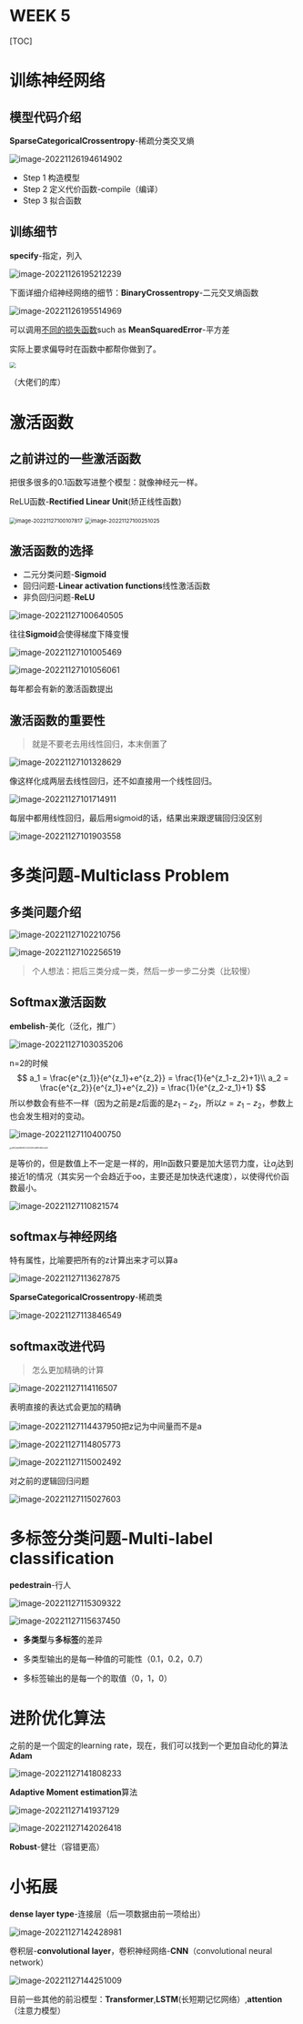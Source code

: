 # WEEK 5

[TOC]

# 训练神经网络

## 模型代码介绍

**SparseCategoricalCrossentropy**-稀疏分类交叉熵

![image-20221126194614902](C:\Users\41824\AppData\Roaming\Typora\typora-user-images\image-20221126194614902.png)

- Step 1 构造模型
- Step 2 定义代价函数-compile（编译）
- Step 3 拟合函数

## 训练细节

**specify**-指定，列入

![image-20221126195212239](C:\Users\41824\AppData\Roaming\Typora\typora-user-images\image-20221126195212239.png)

下面详细介绍神经网络的细节：**BinaryCrossentropy**-二元交叉熵函数

![image-20221126195514969](C:\Users\41824\AppData\Roaming\Typora\typora-user-images\image-20221126195514969.png)

可以调用[不同的损失函数](https://zhuanlan.zhihu.com/p/44216830)such as **MeanSquaredError**-平方差

实际上要求偏导时在函数中都帮你做到了。

<img src="C:\Users\41824\AppData\Roaming\Typora\typora-user-images\image-20221126201422170.png" style="zoom:67%;" />

（大佬们的库）

# 激活函数

## 之前讲过的一些激活函数

把很多很多的0.1函数写进整个模型：就像神经元一样。

ReLU函数-**Rectified Linear Unit**(矫正线性函数)

<img src="./assets/image-20221127100107817.png" alt="image-20221127100107817" style="zoom:67%;" />

<img src="./assets/image-20221127100251025.png" alt="image-20221127100251025" style="zoom:67%;" />

## 激活函数的选择

- 二元分类问题-**Sigmoid**
- 回归问题-**Linear activation functions**线性激活函数
- 非负回归问题-**ReLU**

![image-20221127100640505](./assets/image-20221127100640505.png)

往往**Sigmoid**会使得梯度下降变慢

![image-20221127101005469](./assets/image-20221127101005469.png)

![image-20221127101056061](./assets/image-20221127101056061.png)

每年都会有新的激活函数提出

## 激活函数的重要性

> 就是不要老去用线性回归，本末倒置了

![image-20221127101328629](./assets/image-20221127101328629.png)

像这样化成两层去线性回归，还不如直接用一个线性回归。

![image-20221127101714911](./assets/image-20221127101714911.png)

每层中都用线性回归，最后用sigmoid的话，结果出来跟逻辑回归没区别

![image-20221127101903558](./assets/image-20221127101903558.png)

# 多类问题-Multiclass Problem

## 多类问题介绍

![image-20221127102210756](./assets/image-20221127102210756.png)

![image-20221127102256519](./assets/image-20221127102256519.png)

> 个人想法：把后三类分成一类，然后一步一步二分类（比较慢）

## Softmax激活函数

**embelish**-美化（泛化，推广）

![image-20221127103035206](./assets/image-20221127103035206.png)

n=2的时候
$$
a_1 = \frac{e^{z_1}}{e^{z_1}+e^{z_2}} = \frac{1}{e^{z_1-z_2}+1}\\
a_2 = \frac{e^{z_2}}{e^{z_1}+e^{z_2}} = \frac{1}{e^{z_2-z_1}+1}
$$
所以参数会有些不一样（因为之前是$z$后面的是$z_1-z_2$，所以$z = z_1-z_2$，参数上也会发生相对的变动。

![image-20221127110400750](./assets/image-20221127110400750.png)

<img src="./assets/4f42bb586827c532200fdf93d83c4d3.jpg" alt="4f42bb586827c532200fdf93d83c4d3" style="zoom: 25%;" />

是等价的，但是数值上不一定是一样的，用ln函数只要是加大惩罚力度，让$a_j$达到接近1的情况（其实另一个会趋近于oo，主要还是加快迭代速度），以使得代价函数最小。

![image-20221127110821574](./assets/image-20221127110821574.png)

## softmax与神经网络

特有属性，比喻要把所有的z计算出来才可以算a

![image-20221127113627875](./assets/image-20221127113627875.png)

**SparseCategoricalCrossentropy**-稀疏类

![image-20221127113846549](./assets/image-20221127113846549.png)

## softmax改进代码

> 怎么更加精确的计算

![image-20221127114116507](./assets/image-20221127114116507.png)

表明直接的表达式会更加的精确

![image-20221127114437950](./assets/image-20221127114437950.png)把z记为中间量而不是a

![image-20221127114805773](./assets/image-20221127114805773.png)

![image-20221127115002492](./assets/image-20221127115002492.png)

对之前的逻辑回归问题

![image-20221127115027603](./assets/image-20221127115027603.png)

# 多标签分类问题-Multi-label classification

**pedestrain**-行人

![image-20221127115309322](./assets/image-20221127115309322.png)

![image-20221127115637450](./assets/image-20221127115637450.png)

- **多类型**与**多标签**的差异
- 多类型输出的是每一种值的可能性（0.1，0.2，0.7）

- 多标签输出的是每一个的取值（0，1，0）

# 进阶优化算法

之前的是一个固定的learning rate，现在，我们可以找到一个更加自动化的算法**Adam**

![image-20221127141808233](./assets/image-20221127141808233.png)

**Adaptive Moment estimation**算法

![image-20221127141937129](./assets/image-20221127141937129.png)

![image-20221127142026418](./assets/image-20221127142026418.png)

**Robust**-健壮（容错更高）

# 小拓展

**dense layer type**-连接层（后一项数据由前一项给出）

![image-20221127142428981](./assets/image-20221127142428981.png)

卷积层-**convolutional layer**，卷积神经网络-**CNN**（convolutional neural network）

![image-20221127144251009](./assets/image-20221127144251009.png)

目前一些其他的前沿模型：**Transformer**,**LSTM**(长短期记忆网络）,**attention**（注意力模型）



